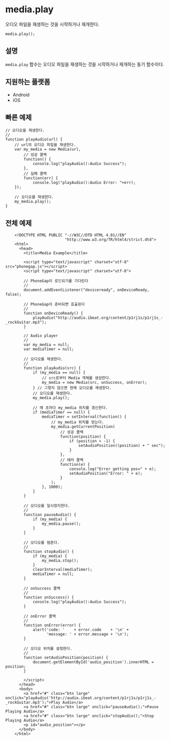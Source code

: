 media.play
==========

오디오 파일을 재생하는 것을 시작하거나 재개한다.

    media.play();


설명
-----------

`media.play` 함수는 오디오 파일을 재생하는 것을 시작하거나 재개하는 동기 함수이다.  

지원하는 플랫폼
-------------------

- Android
- iOS
    
빠른 예제
-------------

    // 오디오을 재생한다.
    //
    function playAudio(url) {
        // url의 오디오 파일을 재생한다.
        var my_media = new Media(url,
            // 성공 콜백 
            function() {
                console.log("playAudio():Audio Success");
            },
            // 실패 콜백
            function(err) {
                console.log("playAudio():Audio Error: "+err);
        });

        // 오디오를 재생한다.
        my_media.play();
    }


전체 예제
------------

        <!DOCTYPE HTML PUBLIC "-//W3C//DTD HTML 4.01//EN"
                              "http://www.w3.org/TR/html4/strict.dtd">
        <html>
          <head>
            <title>Media Example</title>
        
            <script type="text/javascript" charset="utf-8" src="phonegap.js"></script>
            <script type="text/javascript" charset="utf-8">
        
            // PhoneGap이 로드되기를 기다린다
            //
            document.addEventListener("deviceready", onDeviceReady, false);
        
            // PhoneGap이 준비되면 호출된다
            //
            function onDeviceReady() {
                playAudio("http://audio.ibeat.org/content/p1rj1s/p1rj1s_-_rockGuitar.mp3");
            }
        
            // Audio player
            //
            var my_media = null;
            var mediaTimer = null;
        
            // 오디오를 재생한다.
            //
            function playAudio(src) {
            	if (my_media == null) {
                	// src로부터 Media 객체를 생성한다.
                	my_media = new Media(src, onSuccess, onError);
            	} // 그렇지 않으면 현재 오디오를 재생한다.
                // 오디오를 재생한다.
                my_media.play();
        
                // 매 초마다 my_media 위치를 갱신한다.
                if (mediaTimer == null) {
                    mediaTimer = setInterval(function() {
                        // my_media 위치를 얻는다.
                        my_media.getCurrentPosition(
                            // 성공 콜백 
                            function(position) {
                                if (position > -1) {
                                    setAudioPosition((position) + " sec");
                                }
                            },
                            // 에러 콜백
                            function(e) {
                                console.log("Error getting pos=" + e);
                                setAudioPosition("Error: " + e);
                            }
                        );
                    }, 1000);
                }
            }
        
            // 오디오를 일시정지한다.
            // 
            function pauseAudio() {
                if (my_media) {
                    my_media.pause();
                }
            }
        
            // 오디오를 멈춘다.
            // 
            function stopAudio() {
                if (my_media) {
                    my_media.stop();
                }
                clearInterval(mediaTimer);
                mediaTimer = null;
            }
        
            // onSuccess 콜백
            //
            function onSuccess() {
                console.log("playAudio():Audio Success");
            }
        
            // onError 콜백
            //
            function onError(error) {
                alert('code: '    + error.code    + '\n' + 
                      'message: ' + error.message + '\n');
            }
        
            // 오디오 위치를 설정한다.
            // 
            function setAudioPosition(position) {
                document.getElementById('audio_position').innerHTML = position;
            }
        
            </script>
          </head>
          <body>
            <a href="#" class="btn large" onclick="playAudio('http://audio.ibeat.org/content/p1rj1s/p1rj1s_-_rockGuitar.mp3');">Play Audio</a>
            <a href="#" class="btn large" onclick="pauseAudio();">Pause Playing Audio</a>
            <a href="#" class="btn large" onclick="stopAudio();">Stop Playing Audio</a>
            <p id="audio_position"></p>
          </body>
        </html>
